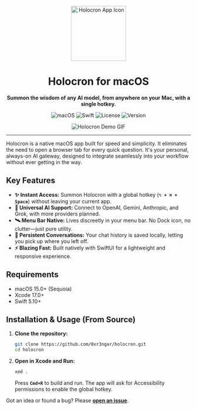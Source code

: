 <div align="center">
  <img src="https://github.com/user-attachments/assets/fe5087aa-407a-41b7-871b-98b0c02a7ac9" width="150" alt="Holocron App Icon"/>

# Holocron for macOS

**Summon the wisdom of any AI model, from anywhere on your Mac, with a single hotkey.**

<p>
  <img alt="macOS" src="https://img.shields.io/badge/macOS-15.0%2B-blue?style=for-the-badge&logo=apple"/>
  <img alt="Swift" src="https://img.shields.io/badge/Swift-6.2-orange?style=for-the-badge&logo=swift"/>
  <img alt="License" src="https://img.shields.io/badge/License-MIT-green?style=for-the-badge"/>
  <img alt="Version" src="https://img.shields.io/badge/Version-0.1.0-purple?style=for-the-badge"/>
</p>
</div>

<div align="center">
  <img src="https://github.com/user-attachments/assets/846f17fe-9b77-4ec0-9610-8215af8e3122" alt="Holocron Demo GIF" />
</div>

---

Holocron is a native macOS app built for speed and simplicity. It eliminates the need to open a browser tab for every quick question. It's your personal, always-on AI gateway, designed to integrate seamlessly into your workflow without ever getting in the way.

## Key Features

* **✨ Instant Access:** Summon Holocron with a global hotkey (**`⌥ + ⌘ + Space`**) without leaving your current app.
* **🔮 Universal AI Support:** Connect to OpenAI, Gemini, Anthropic, and Grok, with more providers planned.
* **🛰️ Menu Bar Native:** Lives discreetly in your menu bar. No Dock icon, no clutter—just pure utility.
* **📜 Persistent Conversations:** Your chat history is saved locally, letting you pick up where you left off.
* **⚡ Blazing Fast:** Built natively with SwiftUI for a lightweight and responsive experience.

## Requirements

* macOS 15.0+ (Sequoia)
* Xcode 17.0+
* Swift 5.10+

## Installation & Usage (From Source)

1.  **Clone the repository:**
    ```sh
    git clone https://github.com/0xr3ngar/holocron.git
    cd holocron
    ```
2.  **Open in Xcode and Run:**
    ```sh
    xed .
    ```
    Press **`Cmd+R`** to build and run. The app will ask for Accessibility permissions to enable the global hotkey.

Got an idea or found a bug? Please [**open an issue**](https://github.com/0xr3ngar/holocron/issues).
